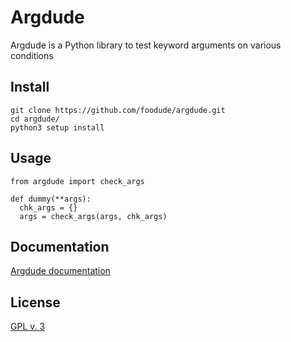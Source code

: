 # Argdude
Argdude is a Python library to test keyword arguments on various conditions

## Install
```
git clone https://github.com/foodude/argdude.git
cd argdude/
python3 setup install
```

## Usage
```
from argdude import check_args

def dummy(**args):
  chk_args = {}
  args = check_args(args, chk_args)
```

## Documentation
[Argdude documentation](https://foodude.github.io/argdude)

## License
[GPL v. 3](https://github.com/foodude/argdude/blob/master/LICENSE)
